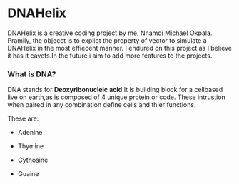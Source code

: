 # DNAHelix



DNAHelix is a creative coding project by me, Nnamdi Michael Okpala. Pramily, the objecct is to expliot the property of vector to simulate a DNAHelix in the most effiecent manner. I endured on this project as I believe it has it cavets.In the future,i aim to add more features to the projects.

### What is DNA?

DNA stands for **Deoxyribonucleic acid**.It is building block for a cellbased live on earth,as is composed of 4 unique protein or code. These intrustion when paired in any combination define cells and thier functions.

These are:

- Adenine

- Thymine

- Cythosine

- Guaine




